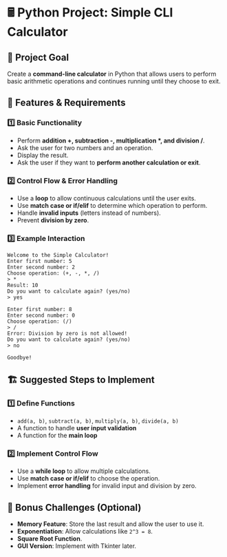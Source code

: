  
# 🖩 Python Project: Simple CLI Calculator

## 🎯 **Project Goal**
Create a **command-line calculator** in Python that allows users to perform basic arithmetic operations and continues running until they choose to exit.

## 📌 **Features & Requirements**

### 1️⃣ **Basic Functionality**
- Perform **addition +, subtraction -, multiplication \*, and division /**.
- Ask the user for two numbers and an operation.
- Display the result.
- Ask the user if they want to **perform another calculation or exit**.

### 2️⃣ **Control Flow & Error Handling**
- Use a **loop** to allow continuous calculations until the user exits.
- Use **match case or if/elif** to determine which operation to perform.
- Handle **invalid inputs** (letters instead of numbers).
- Prevent **division by zero**.

### 3️⃣ **Example Interaction**
```
Welcome to the Simple Calculator!
Enter first number: 5
Enter second number: 2
Choose operation: (+, -, *, /)
> *
Result: 10
Do you want to calculate again? (yes/no)
> yes

Enter first number: 8
Enter second number: 0
Choose operation: (/)
> /
Error: Division by zero is not allowed!
Do you want to calculate again? (yes/no)
> no

Goodbye!
```

## 🏗 **Suggested Steps to Implement**

### 1️⃣ **Define Functions**
- `add(a, b)`, `subtract(a, b)`, `multiply(a, b)`, `divide(a, b)`
- A function to handle **user input validation**
- A function for the **main loop**

### 2️⃣ **Implement Control Flow**
- Use a **while loop** to allow multiple calculations.
- Use **match case or if/elif** to choose the operation.
- Implement **error handling** for invalid input and division by zero.

## 🌟 **Bonus Challenges (Optional)**
- **Memory Feature**: Store the last result and allow the user to use it.
- **Exponentiation**: Allow calculations like `2^3 = 8`.
- **Square Root Function**.
- **GUI Version**: Implement with Tkinter later.

